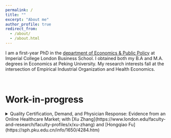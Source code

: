 ```yaml
---
permalink: /
title: ""
excerpt: "About me"
author_profile: true
redirect_from: 
  - /about/
  - /about.html
---
```


I am a first-year PhD in the [department of Economics & Public Policy](https://www.imperial.ac.uk/business-school/faculty-research/academic-areas/economics-public-policy/) at Imperial College London Business School. I obtained both my B.A and M.A. degrees in Economics at Peking University. My research interests fall at the intersection of Empirical Industrial Organization and Health Economics. 

<br/>

# Work-in-progress

<details>
<summary markdown='span'>
Quality Certification, Demand, and Physician Response: Evidence from an Online Healthcare Market; with [Xu Zhang](https://www.london.edu/faculty-and-research/faculty-profiles/x/xu-zhang) and [Hongqiao Fu](https://sph.pku.edu.cn/info/1650/4284.htm)    
</summary>
</details>
<br/>

[^_^]:
    <details>
    <summary markdown='span'>
    How Vertical Integration Combined with Capitation Affect Healthcare Utilization, Medical Expenditure and Health Outcomes: Evidence from China
    </summary>
    </details>
    <p></p>
[^_^]:
    <details>
    <summary markdown='span'>
    Capitation, Provider Incentive and Cost Shifting
    </summary>
    </details>

